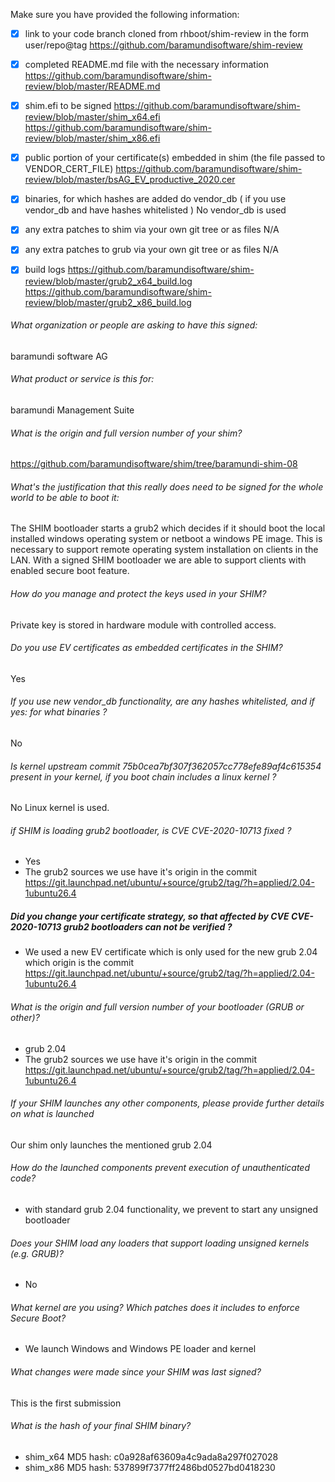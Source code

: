 Make sure you have provided the following information:

 - [X] link to your code branch cloned from rhboot/shim-review in the form user/repo@tag
 https://github.com/baramundisoftware/shim-review
 - [x] completed README.md file with the necessary information
 https://github.com/baramundisoftware/shim-review/blob/master/README.md 
 - [x] shim.efi to be signed
 https://github.com/baramundisoftware/shim-review/blob/master/shim_x64.efi
 https://github.com/baramundisoftware/shim-review/blob/master/shim_x86.efi
 - [x] public portion of your certificate(s) embedded in shim (the file passed to VENDOR_CERT_FILE)
 https://github.com/baramundisoftware/shim-review/blob/master/bsAG_EV_productive_2020.cer
 - [x] binaries, for which hashes are added do vendor_db ( if you use vendor_db and have hashes whitelisted )
 No vendor_db is used
 - [x] any extra patches to shim via your own git tree or as files
 N/A
 - [x] any extra patches to grub via your own git tree or as files
 N/A
 - [x] build logs
 https://github.com/baramundisoftware/shim-review/blob/master/grub2_x64_build.log
 https://github.com/baramundisoftware/shim-review/blob/master/grub2_x86_build.log


###### What organization or people are asking to have this signed:
baramundi software AG

###### What product or service is this for:
baramundi Management Suite

###### What is the origin and full version number of your shim?
https://github.com/baramundisoftware/shim/tree/baramundi-shim-08

###### What's the justification that this really does need to be signed for the whole world to be able to boot it:
The SHIM bootloader starts a grub2 which decides if it should boot the local installed windows operating system or netboot a windows PE image.
This is necessary to support remote operating system installation on clients in the LAN.
With a signed SHIM bootloader we are able to support clients with enabled secure boot feature.

###### How do you manage and protect the keys used in your SHIM?
Private key is stored in hardware module with controlled access.

###### Do you use EV certificates as embedded certificates in the SHIM?
Yes

###### If you use new vendor_db functionality, are any hashes whitelisted, and if yes: for what binaries ?
No

###### Is kernel upstream commit 75b0cea7bf307f362057cc778efe89af4c615354 present in your kernel, if you boot chain includes a linux kernel ?
No Linux kernel is used.

###### if SHIM is loading grub2 bootloader, is CVE CVE-2020-10713 fixed ?
- Yes
- The grub2 sources we use have it's origin in the commit https://git.launchpad.net/ubuntu/+source/grub2/tag/?h=applied/2.04-1ubuntu26.4

##### Did you change your certificate strategy, so that affected by CVE CVE-2020-10713 grub2 bootloaders can not be verified ?
- We used a new EV certificate which is only used for the new grub 2.04 which origin is the commit https://git.launchpad.net/ubuntu/+source/grub2/tag/?h=applied/2.04-1ubuntu26.4

###### What is the origin and full version number of your bootloader (GRUB or other)?
- grub 2.04
- The grub2 sources we use have it's origin in the commit https://git.launchpad.net/ubuntu/+source/grub2/tag/?h=applied/2.04-1ubuntu26.4

###### If your SHIM launches any other components, please provide further details on what is launched
Our shim only launches the mentioned grub 2.04

###### How do the launched components prevent execution of unauthenticated code?
- with standard grub 2.04 functionality, we prevent to start any unsigned bootloader

###### Does your SHIM load any loaders that support loading unsigned kernels (e.g. GRUB)?
- No

###### What kernel are you using? Which patches does it includes to enforce Secure Boot?
- We launch Windows and Windows PE loader and kernel

###### What changes were made since your SHIM was last signed?
This is the first submission

###### What is the hash of your final SHIM binary?
- shim_x64 MD5 hash: c0a928af63609a4c9ada8a297f027028
- shim_x86 MD5 hash: 537899f7377ff2486bd0527bd0418230